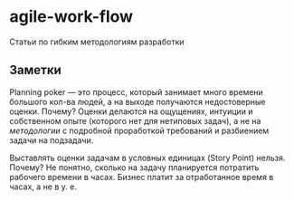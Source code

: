 # agile-work-flow
Статьи по гибким методологиям разработки

## Заметки

Planning poker — это процесс, который занимает много времени большого кол-ва людей, а на выходе получаются недостоверные оценки. Почему? Оценки делаются на ощущениях, интуиции и собственном опыте (которого нет для нетиповых задач), а не на *методологии* с подробной проработкой требований и разбиением задачи на подзадачи.

Выставлять оценки задачам в условных единицах (Story Point) нельзя. Почему? Не понятно, сколько на задачу планируется потратить рабочего времени в часах. Бизнес платит за отработанное время в часах, а не в у. е.
